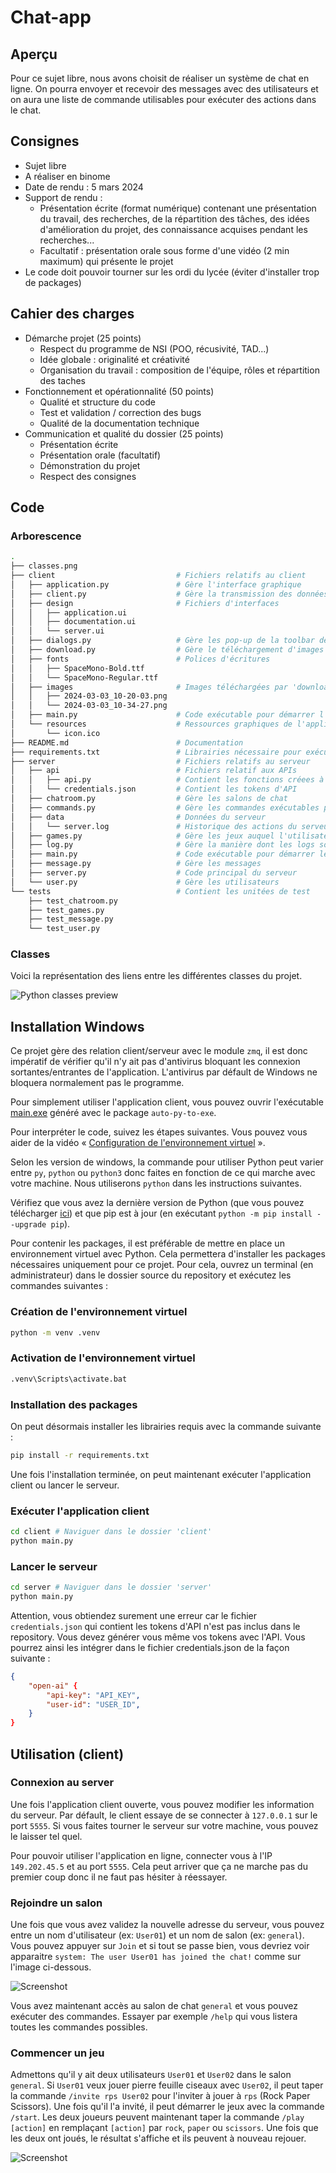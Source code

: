 # Chat-app

## Aperçu

Pour ce sujet libre, nous avons choisit de réaliser un système de chat en ligne. On pourra envoyer et recevoir des messages avec des utilisateurs et on aura une liste de commande utilisables pour exécuter des actions dans le chat.

## Consignes

-   Sujet libre
-   A réaliser en binome
-   Date de rendu : 5 mars 2024
-   Support de rendu :
    -   Présentation écrite (format numérique) contenant une présentation du travail, des recherches, de la répartition des
        tâches, des idées d'amélioration du projet, des connaissance acquises pendant les recherches...
    -   Facultatif : présentation orale sous forme d'une vidéo (2 min maximum) qui présente le projet
-   Le code doit pouvoir tourner sur les ordi du lycée (éviter d'installer trop de packages)

## Cahier des charges

-   Démarche projet (25 points)
    -   Respect du programme de NSI (POO, récusivité, TAD...)
    -   Idée globale : originalité et créativité
    -   Organisation du travail : composition de l'équipe, rôles et répartition des taches
-   Fonctionnement et opérationnalité (50 points)
    -   Qualité et structure du code
    -   Test et validation / correction des bugs
    -   Qualité de la documentation technique
-   Communication et qualité du dossier (25 points)
    -   Présentation écrite
    -   Présentation orale (facultatif)
    -   Démonstration du projet
    -   Respect des consignes

## Code

### Arborescence

```bash
.
├── classes.png
├── client                           # Fichiers relatifs au client
│   ├── application.py               # Gère l'interface graphique
│   ├── client.py                    # Gère la transmission des données entre le serveur et le client
│   ├── design                       # Fichiers d'interfaces
│   │   ├── application.ui
│   │   ├── documentation.ui
│   │   └── server.ui
│   ├── dialogs.py                   # Gère les pop-up de la toolbar de l'application
│   ├── download.py                  # Gère le téléchargement d'images
│   ├── fonts                        # Polices d'écritures
│   │   ├── SpaceMono-Bold.ttf
│   │   └── SpaceMono-Regular.ttf
│   ├── images                       # Images téléchargées par 'downloads.py'
│   │   ├── 2024-03-03_10-20-03.png
│   │   └── 2024-03-03_10-34-27.png
│   ├── main.py                      # Code exécutable pour démarrer l'application
│   └── resources                    # Ressources graphiques de l'application
│       └── icon.ico
├── README.md                        # Documentation
├── requirements.txt                 # Librairies nécessaire pour exécuter le code
├── server                           # Fichiers relatifs au serveur
│   ├── api                          # Fichiers relatif aux APIs
│   │   ├── api.py                   # Contient les fonctions créees à partir des APIs
│   │   └── credentials.json         # Contient les tokens d'API
│   ├── chatroom.py                  # Gère les salons de chat
│   ├── commands.py                  # Gère les commandes exécutables par l'utilisateur
│   ├── data                         # Données du serveur
│   │   └── server.log               # Historique des actions du serveur
│   ├── games.py                     # Gère les jeux auquel l'utilisateur peut jouer
│   ├── log.py                       # Gère la manière dont les logs sont gérés
│   ├── main.py                      # Code exécutable pour démarrer le serveur
│   ├── message.py                   # Gère les messages
│   ├── server.py                    # Code principal du serveur
│   └── user.py                      # Gère les utilisateurs
└── tests                            # Contient les unitées de test
    ├── test_chatroom.py
    ├── test_games.py
    ├── test_message.py
    └── test_user.py
```

### Classes

Voici la représentation des liens entre les différentes classes du projet.

![Python classes preview](resources/classes.png)

## Installation Windows

Ce projet gère des relation client/serveur avec le module `zmq`, il est donc impératif de vérifier qu'il n'y ait pas
d'antivirus bloquant les connexion sortantes/entrantes de l'application. L'antivirus par défault de Windows ne bloquera
normalement pas le programme.

Pour simplement utiliser l'application client, vous pouvez ouvrir l'exécutable [main.exe](output/main/main.exe) généré avec le package `auto-py-to-exe`.

Pour interpréter le code, suivez les étapes suivantes. Vous pouvez vous aider de la vidéo « [Configuration de l'environnement virtuel](https://youtu.be/Fv3_tDsTktM?si=W1k5NubJR_rJmr8o) ».

Selon les version de windows, la commande pour utiliser Python peut varier entre `py`, `python` ou `python3` donc faites en fonction de ce qui marche avec votre machine. Nous utiliserons `python` dans les instructions suivantes.

Vérifiez que vous avez la dernière version de Python (que vous pouvez télécharger
[ici](https://www.python.org/downloads/)) et que pip est à jour (en exécutant `python -m pip install --upgrade pip`).

Pour contenir les packages, il est préférable de mettre en place un environnement virtuel avec Python. Cela permettera
d'installer les packages nécessaires uniquement pour ce projet. Pour cela, ouvrez un terminal (en administrateur) dans
le dossier source du repository et exécutez les commandes suivantes :

### Création de l'environnement virtuel

```bash
python -m venv .venv
```

### Activation de l'environnement virtuel

```bash
.venv\Scripts\activate.bat
```

### Installation des packages

On peut désormais installer les librairies requis avec la commande suivante :

```bash
pip install -r requirements.txt
```

Une fois l'installation terminée, on peut maintenant exécuter l'application client ou lancer le serveur.

### Exécuter l'application client

```bash
cd client # Naviguer dans le dossier 'client'
python main.py
```

### Lancer le serveur

```bash
cd server # Naviguer dans le dossier 'server'
python main.py
```

Attention, vous obtiendez surement une erreur car le fichier `credentials.json` qui contient les tokens d'API n'est pas inclus dans le repository. Vous devez générer vous même vos tokens avec l'API. Vous pourrez ainsi les intégrer dans le fichier credentials.json de la façon suivante :

```json
{
    "open-ai" {
        "api-key": "API_KEY",
        "user-id": "USER_ID",
    }
}

```

## Utilisation (client)

### Connexion au server

Une fois l'application client ouverte, vous pouvez modifier les information du serveur. Par défault, le client essaye de se connecter à `127.0.0.1` sur le port `5555`. Si vous faites tourner le serveur sur votre machine, vous pouvez le laisser tel quel.

Pour pouvoir utiliser l'application en ligne, connecter vous à l'IP `149.202.45.5` et au port `5555`. Cela peut arriver que ça ne marche pas du premier coup donc il ne faut pas hésiter à réessayer.

### Rejoindre un salon

Une fois que vous avez validez la nouvelle adresse du serveur, vous pouvez entre un nom d'utilisateur (ex: `User01`) et un nom de salon (ex: `general`). Vous pouvez appuyer sur `Join` et si tout se passe bien, vous devriez voir apparaitre `system: The user User01 has joined the chat!` comme sur l'image ci-dessous.

![Screenshot](resources/MainWindow01.png)

Vous avez maintenant accès au salon de chat `general` et vous pouvez exécuter des commandes. Essayer par exemple `/help` qui vous listera toutes les commandes possibles.

### Commencer un jeu

Admettons qu'il y ait deux utilisateurs `User01` et `User02` dans le salon `general`. Si `User01` veux jouer pierre feuille ciseaux avec `User02`, il peut taper la commande `/invite rps User02` pour l'inviter à jouer à `rps` (Rock Paper Scissors). Une fois qu'il l'a invité, il peut démarrer le jeux avec la commande `/start`. Les deux joueurs peuvent maintenant taper la commande `/play [action]` en remplaçant `[action]` par `rock`, `paper` ou `scissors`. Une fois que les deux ont joués, le résultat s'affiche et ils peuvent à nouveau rejouer.

![Screenshot](resources/game_example.png)
